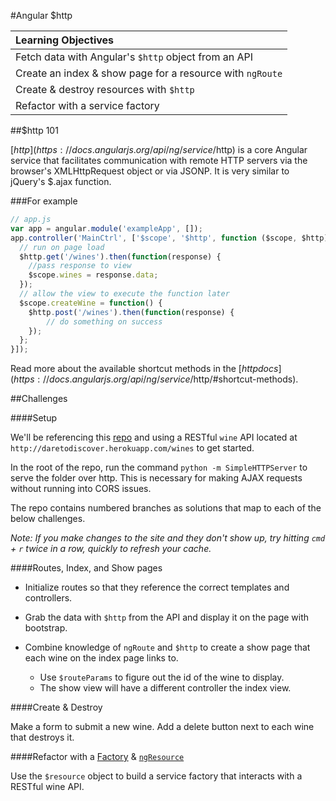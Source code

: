 #Angular $http

| Learning Objectives |
| :--- |
| Fetch data with Angular's `$http` object from an API |
| Create an index & show page for a resource with `ngRoute` |
| Create & destroy resources with `$http` |
| Refactor with a service factory |

##$http 101

[$http](https://docs.angularjs.org/api/ng/service/$http) is a core Angular service that facilitates communication with remote HTTP servers via the browser's XMLHttpRequest object or via JSONP. It is very similar to jQuery's $.ajax function.

###For example

```js
// app.js
var app = angular.module('exampleApp', []);
app.controller('MainCtrl', ['$scope', '$http', function ($scope, $http) {
  // run on page load
  $http.get('/wines').then(function(response) {
    //pass response to view
    $scope.wines = response.data;
  });
  // allow the view to execute the function later
  $scope.createWine = function() {
    $http.post('/wines').then(function(response) {
        // do something on success
    });
  };
}]);
```

Read more about the available shortcut methods in the [$http docs](https://docs.angularjs.org/api/ng/service/$http/#shortcut-methods).

##Challenges

####Setup

We'll be referencing this [repo](https://github.com/sf-wdi-21/ng-http-resources) and using a RESTful `wine` API located at `http://daretodiscover.herokuapp.com/wines` to get started.

In the root of the repo, run the command `python -m SimpleHTTPServer` to serve the folder over http. This is necessary for making AJAX requests without running into CORS issues.

The repo contains numbered branches as solutions that map to each of the below challenges.

*Note: If you make changes to the site and they don't show up, try hitting `cmd` + `r` twice in a row, quickly to refresh your cache.*

####Routes, Index, and Show pages

* Initialize routes so that they reference the correct templates and controllers.

* Grab the data with `$http` from the API and display it on the page with bootstrap.

* Combine knowledge of `ngRoute` and `$http` to create a show page that each wine on the index page links to.
  * Use `$routeParams` to figure out the id of the wine to display.
  * The show view will have a different controller the index view.

####Create & Destroy

Make a form to submit a new wine. Add a delete button next to each wine that destroys it.

####Refactor with a [Factory](https://docs.angularjs.org/guide/services#creating-services) & [`ngResource`](https://docs.angularjs.org/api/ngResource)

Use the `$resource` object to build a service factory that interacts with a RESTful wine API.
